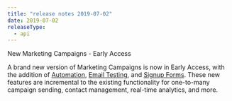 ```yaml
---
title: "release notes 2019-07-02"
date: 2019-07-02
releaseType:
  - api
---
```


New Marketing Campaigns - Early Access

A brand new version of Marketing Campaigns is now in Early Access, with the addition of [Automation](https://sendgrid.com/solutions/marketing-automation/), [Email Testing](https://sendgrid.com/solutions/email-marketing-testing/?ts=1559925149), and [Signup Forms](https://sendgrid.com/solutions/signup-forms/). These new features are incremental to the existing functionality for one-to-many campaign sending, contact management, real-time analytics, and more.
